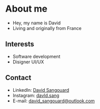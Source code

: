 # About me
- Hey, my name is David
- Living and originally from France

## Interests

- Software development
- Disigner UI/UX

## Contact

- LinkedIn: [David Sangouard](https://www.linkedin.com/in/david-sangouard-6193162a1/)
- Instagram: [davld.sang](https://www.instagram.com/davld.sang)
- E-mail: [david_sangouard@outlook.com](mailto:david_sangouard@outlook.com)
